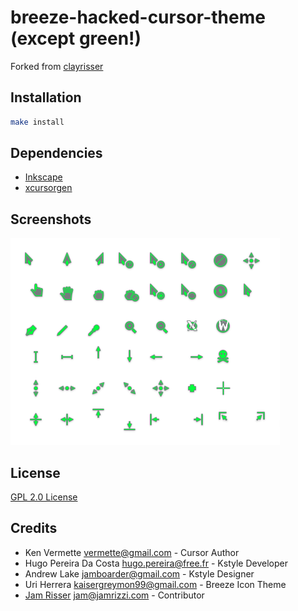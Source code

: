 # breeze-hacked-cursor-theme (except green!)

Forked from [clayrisser](https://github.com/clayrisser/breeze-hacked-cursor-theme)

## Installation

```sh
make install
```


## Dependencies

* [Inkscape](https://inkscape.org)
* [xcursorgen](https://www.x.org/archive/X11R7.7/doc/man/man1/xcursorgen.1.xhtml)


## Screenshots

![breeze-hacked-cursor-theme](assets/cursors.png)



## License

[GPL 2.0 License](https://github.com/jamrizzi/breeze-hacked-cursor-theme/blob/master/LICENSE)


## Credits

* Ken Vermette <vermette@gmail.com> - Cursor Author
* Hugo Pereira Da Costa <hugo.pereira@free.fr> - Kstyle Developer
* Andrew Lake <jamboarder@gmail.com> - Kstyle Designer
* Uri Herrera <kaisergreymon99@gmail.com> - Breeze Icon Theme
* [Jam Risser](https://jam.jamrizzi.com) <jam@jamrizzi.com> - Contributor


